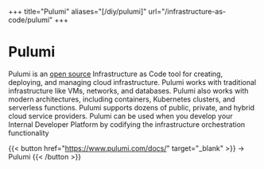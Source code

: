 +++
title="Pulumi"
aliases="[/diy/pulumi]"
url="/infrastructure-as-code/pulumi"
+++

# Pulumi

Pulumi is an [open source](https://github.com/pulumi/pulumi) Infrastructure as Code tool for creating, deploying, and managing cloud infrastructure. Pulumi works with traditional infrastructure like VMs, networks, and databases. Pulumi also works with modern architectures, including containers, Kubernetes clusters, and serverless functions. Pulumi supports dozens of public, private, and hybrid cloud service providers. Pulumi can be used when you develop your Internal Developer Platform by codifying the infrastructure orchestration functionality

{{< button href="https://www.pulumi.com/docs/" target="_blank" >}}
-> Pulumi
{{< /button >}}  
